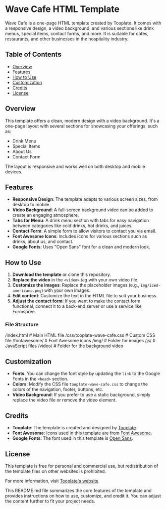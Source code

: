 # Wave Cafe HTML Template

Wave Cafe is a one-page HTML template created by Tooplate. It comes with a responsive design, a video background, and various sections like drink menus, special items, contact forms, and more. It is suitable for cafes, restaurants, and other businesses in the hospitality industry.

## Table of Contents

- [Overview](#overview)
- [Features](#features)
- [How to Use](#how-to-use)
- [Customization](#customization)
- [Credits](#credits)
- [License](#license)

## Overview

This template offers a clean, modern design with a video background. It's a one-page layout with several sections for showcasing your offerings, such as:

- Drink Menu
- Special Items
- About Us
- Contact Form

The layout is responsive and works well on both desktop and mobile devices.

## Features

- **Responsive Design**: The template adapts to various screen sizes, from desktop to mobile.
- **Video Background**: A full-screen background video can be added to create an engaging atmosphere.
- **Tabs for Menu**: A drink menu section with tabs for easy navigation between categories like cold drinks, hot drinks, and juices.
- **Contact Form**: A simple form to allow visitors to contact you via email.
- **Font Awesome Icons**: Includes icons for various sections such as drinks, about us, and contact.
- **Google Fonts**: Uses "Open Sans" font for a clean and modern look.

## How to Use

1. **Download the template** or clone this repository.
2. **Replace the video** in the `<video>` tag with your own video file.
3. **Customize the images**: Replace the placeholder images (e.g., `img/iced-americano.png`) with your own images.
4. **Edit content**: Customize the text in the HTML file to suit your business.
5. **Adjust the contact form**: If you want to make the contact form functional, connect it to a back-end server or use a service like Formspree.

### File Structure

/index.html # Main HTML file /css/tooplate-wave-cafe.css # Custom CSS file /fontawesome/ # Font Awesome icons /img/ # Folder for images /js/ # JavaScript files /video/ # Folder for the background video


## Customization

- **Fonts**: You can change the font style by updating the `link` to the Google Fonts in the `<head>` section.
- **Colors**: Modify the CSS file `tooplate-wave-cafe.css` to change the colors of the navigation, footer, buttons, etc.
- **Video Background**: If you prefer to use a static background, simply replace the video file or remove the video element.

## Credits

- **Tooplate**: The template is created and designed by [Tooplate](https://www.tooplate.com/view/2121-wave-cafe).
- **Font Awesome**: Icons used in this template are from [Font Awesome](https://fontawesome.com/).
- **Google Fonts**: The font used in this template is [Open Sans](https://fonts.google.com/).

## License

This template is free for personal and commercial use, but redistribution of the template files on other websites is prohibited.

For more information, visit [Tooplate's website](https://www.tooplate.com).

This README.md file summarizes the core features of the template and provides instructions on how to use, customize, and credit it. You can adjust the content further to fit your project needs.
